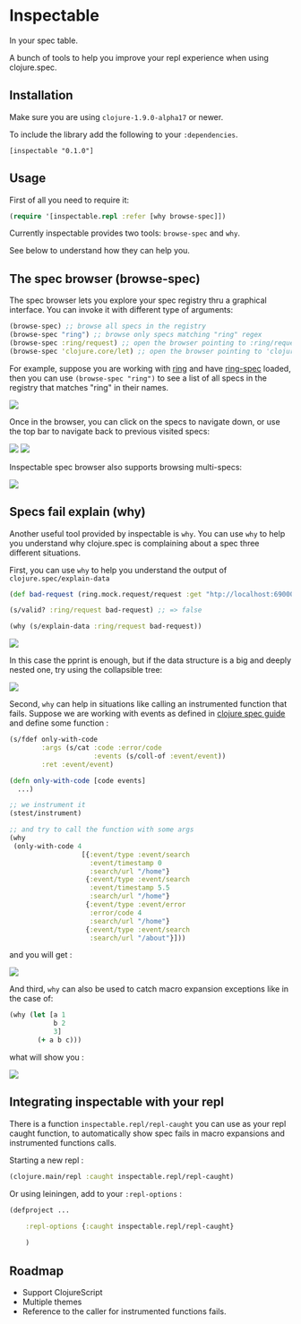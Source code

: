 # Inspectable

In your spec table.

A bunch of tools to help you improve your repl experience when using clojure.spec.

## Installation

Make sure you are using `clojure-1.9.0-alpha17` or newer.

To include the library add the following to your `:dependencies`.

    [inspectable "0.1.0"]
    
## Usage

First of all you need to require it:

```clojure
(require '[inspectable.repl :refer [why browse-spec]])
```

Currently inspectable provides two tools: `browse-spec` and `why`.

See below to understand how they can help you.

## The spec browser (browse-spec)

The spec browser lets you explore your spec registry thru a graphical interface.
You can invoke it with different type of arguments:

```clojure
(browse-spec) ;; browse all specs in the registry
(browse-spec "ring") ;; browse only specs matching "ring" regex
(browse-spec :ring/request) ;; open the browser pointing to :ring/request spec
(browse-spec 'clojure.core/let) ;; open the browser pointing to 'clojure.core/let spec
```

For example, suppose you are working with [ring](https://github.com/ring-clojure/ring) and have [ring-spec](https://github.com/ring-clojure/ring-spec) loaded,
then you can use ```(browse-spec "ring")``` to see a list of all specs in the registry that matches "ring" in their names. 

<img src="/doc/images/browser-all-ring.png?raw=true"/>

Once in the browser, you can click on the specs to navigate down, or use the top bar 
to navigate back to previous visited specs:

<img src="/doc/images/browser-ring-request.png?raw=true"/>

<img src="/doc/images/browser-ring-server-port.png?raw=true"/>

Inspectable spec browser also supports browsing multi-specs: 

<img src="/doc/images/browser-multi.png?raw=true"/>

## Specs fail explain (why)

Another useful tool provided by inspectable is `why`.
You can use `why` to help you understand why clojure.spec is complaining about a spec three different situations.

First, you can use `why` to help you understand the output of `clojure.spec/explain-data`

```clojure
(def bad-request (ring.mock.request/request :get "htp://localhost:69000/test"))

(s/valid? :ring/request bad-request) ;; => false

(why (s/explain-data :ring/request bad-request))
```

<img src="/doc/images/ring-req-fail-pp.png?raw=true"/>

In this case the pprint is enough, but if the data structure is a big and deeply nested one, try
using the collapsible tree:

<img src="/doc/images/ring-req-fail-tree.png?raw=true"/>

Second, `why` can help in situations like calling an instrumented function that fails. Suppose we 
are working with events as defined in [clojure spec guide](https://clojure.org/guides/spec#_multi_spec)
and define some function :

```clojure
(s/fdef only-with-code
        :args (s/cat :code :error/code
                     :events (s/coll-of :event/event))
        :ret :event/event)

(defn only-with-code [code events]
  ...)

;; we instrument it
(stest/instrument)

;; and try to call the function with some args
(why
 (only-with-code 4
                  [{:event/type :event/search
                    :event/timestamp 0
                    :search/url "/home"}
                   {:event/type :event/search
                    :event/timestamp 5.5
                    :search/url "/home"}
                   {:event/type :event/error
                    :error/code 4
                    :search/url "/home"}
                   {:event/type :event/search
                    :search/url "/about"}]))

```

and you will get :

<img src="/doc/images/fn-instrument-fail.png?raw=true"/>

And third, `why` can also be used to catch macro expansion exceptions like in the case of:

```clojure
(why (let [a 1
           b 2
           3]
       (+ a b c)))
```

what will show you :

<img src="/doc/images/let-fail.png?raw=true"/>

## Integrating inspectable with your repl

There is a function `inspectable.repl/repl-caught` you can use as your repl
caught function, to automatically show spec fails in macro expansions and instrumented functions calls.

Starting a new repl :

```clojure
(clojure.main/repl :caught inspectable.repl/repl-caught)
```

Or using leiningen, add to your `:repl-options` :

```clojure
(defproject ...

    :repl-options {:caught inspectable.repl/repl-caught}
    
    )
```

## Roadmap

- Support ClojureScript
- Multiple themes
- Reference to the caller for instrumented functions fails.

